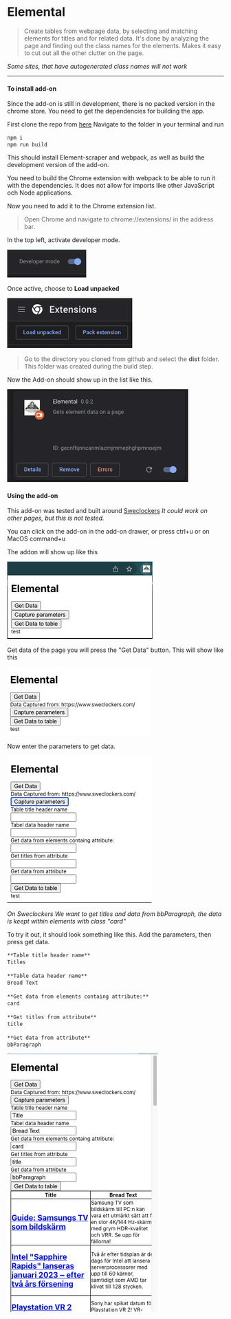 # Elemental

> Create tables from webpage data, by selecting and matching elements for titles and for related data. It's done by analyzing the page and finding out the class names for the elements.
Makes it easy to cut out all the other clutter on the page.

*Some sites, that have autogenerated class names will not work*

---

#### To install add-on 

Since the add-on is still in development, there is no packed version in the chrome store. You need to get the dependencies for building the app.

First clone the repo from [here](https://github.com/BunnyCode/elemental)
Navigate to the folder in your terminal and run

```
npm i
npm run build
```

This should install Element-scraper and webpack, as well as build the development version of the add-on.

You need to build the Chrome extension with webpack to be able to run it with the dependencies. It does not allow for imports like other JavaScript och Node applications.

Now you need to add it to the Chrome extension list.

> Open Chrome and navigate to chrome://extensions/ in the address bar.

In the top left, activate developer mode.

![developer mode](/readme_img/developer_mode.png)

Once active, choose to **Load unpacked**

![Load unpacked](/readme_img/load_unpacked.png)

> Go to the directory you cloned from github and select the **dist** folder.
This folder was created during the build step.

Now the Add-on should show up in the list like this.

![Addon loaded](/readme_img/addon_loaded.png)

#### Using the add-on

This add-on was tested and built around [Sweclockers](https://www.sweclockers.com)
*It could work on other pages, but this is not tested.*

You can click on the add-on in the add-on drawer, or press ctrl+u or on MacOS command+u

The addon will show up like this

![init load](/readme_img/initial_addon_load.png)

Get data of the page you will press the "Get Data" button.
This will show like this

![data loaded](/readme_img/captured.png)

Now enter the parameters to get data.

![Params](/readme_img/addon_param.png)

*On Sweclockers We want to get titles and data from bbParagraph, the data is keept within elements with class "card"*

To try it out, it should look something like this.
Add the parameters, then press get data.

```
**Table title header name**
Titles

**Table data header name**
Bread Text

**Get data from elements containg attribute:**
card

**Get titles from attribute**
title

**Get data from attribute**
bbParagraph
```

![Data shown](/readme_img/data_grabbed.png)
